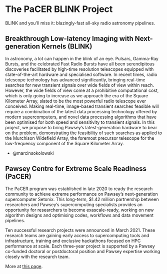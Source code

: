# The PaCER BLINK Project

BLINK and you'll miss it: blazingly-fast all-sky radio astronomy pipelines.

## Breakthrough Low-latency Imaging with Next-generation Kernels (BLINK)
In astronomy, a lot can happen in the blink of an eye. Pulsars, Gamma-Ray Bursts, and the celebrated Fast
Radio Bursts have all been serendipitous discoveries facilitated by high-time resolution telescopes
equipped with state-of-the-art hardware and specialised software. In recent times, radio telescope
technology has advanced significantly, bringing real-time searches for new transient signals over wide
fields of view within reach. However, the wide fields of view come at a prohibitive computational cost, which
is only going to increase as we approach the era of the Square Kilometer Array, slated to be the most
powerful radio telescope ever conceived. Making real-time, image-based transient searches feasible will
require a combination of the latest data processing technology offered by modern supercomputers, and
novel data processing algorithms that have been optimised for both speed and sensitivity to transient
signals. In this project, we propose to bring Pawsey’s latest-generation hardware to bear on the problem,
demonstrating the feasibility of such searches as applied to the Murchison Widefield Array, the foremost
precursor telescope for the low-frequency component of the Square Kilometer Array.

- @marcinsokolowski
 
## Pawsey Centre for Extreme Scale Readiness (PaCER) 

The PaCER program was established in late 2020 to ready the research community to achieve extreme performance on Pawsey’s next-generation supercomputer Setonix.  This long-term, $1.42 million partnership between researchers and Pawsey’s supercomputing specialists provides an opportunity for researchers to become exascale-ready, working on new algorithm designs and optimising codes, workflows and data movement pipelines.

Ten successful research projects were announced in March 2021.  These research teams are gaining early access to supercomputing tools and infrastructure, training and exclusive hackathons focused on HPC performance at scale.  Each three-year project is supported by a Pawsey co-funded doctoral or postdoctoral position and Pawsey expertise working closely with the research team.

More at [this page](https://pawsey.org.au/pacer/).
